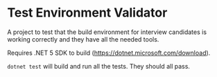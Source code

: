 # Test Environment Validator
A project to test that the build environment for interview candidates is working correctly and they have all the needed tools.

Requires .NET 5 SDK to build (https://dotnet.microsoft.com/download).

`dotnet test` will build and run all the tests. They should all pass.
